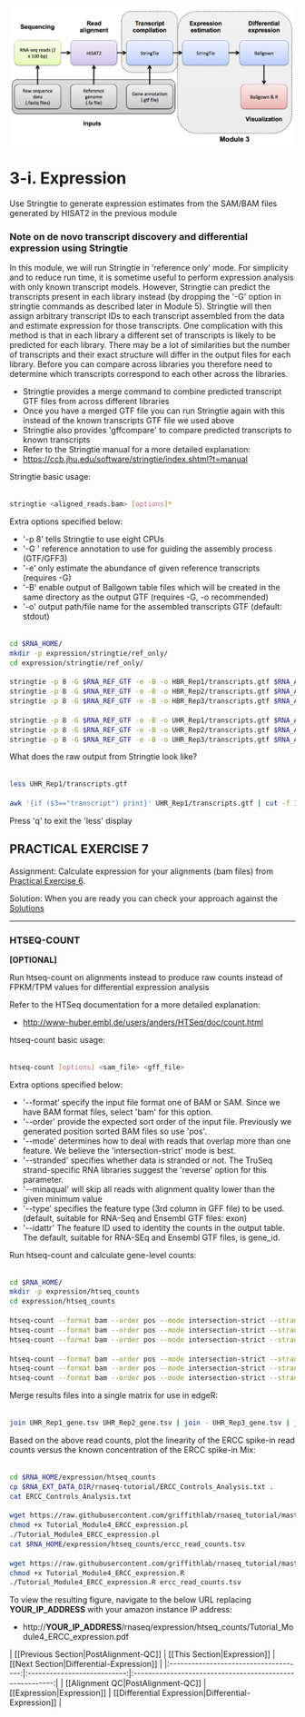 ![RNA-seq Flowchart - Module 4](Images/RNA-seq_Flowchart4.png)

# 3-i. Expression
Use Stringtie to generate expression estimates from the SAM/BAM files generated by HISAT2 in the previous module

### Note on de novo transcript discovery and differential expression using Stringtie

In this module, we will run Stringtie in 'reference only' mode. For simplicity and to reduce run time, it is sometime useful to perform expression analysis with only known transcript models. However, Stringtie can predict the transcripts present in each library instead (by dropping the '-G' option in stringtie commands as described later in Module 5). Stringtie will then assign arbitrary transcript IDs to each transcript assembled from the data and estimate expression for those transcripts. One complication with this method is that in each library a different set of transcripts is likely to be predicted for each library. There may be a lot of similarities but the number of transcripts and their exact structure will differ in the output files for each library. Before you can compare across libraries you therefore need to determine which transcripts correspond to each other across the libraries.

* Stringtie provides a merge command to combine predicted transcript GTF files from across different libraries
 * Once you have a merged GTF file you can run Stringtie again with this instead of the known transcripts GTF file we used above
* Stringtie also provides 'gffcompare' to compare predicted transcripts to known transcripts
* Refer to the Stringtie manual for a more detailed explanation:
 * https://ccb.jhu.edu/software/stringtie/index.shtml?t=manual

Stringtie basic usage:

```bash

stringtie <aligned_reads.bam> [options]*

```

Extra options specified below:

* '-p 8' tells Stringtie to use eight CPUs
* '-G <known transcripts file>' reference annotation to use for guiding the assembly process (GTF/GFF3) 
* '-e' only estimate the abundance of given reference transcripts (requires -G)
* '-B' enable output of Ballgown table files which will be created in the same directory as the output GTF (requires -G, -o recommended)
* '-o' output path/file name for the assembled transcripts GTF (default: stdout)

```bash

cd $RNA_HOME/
mkdir -p expression/stringtie/ref_only/
cd expression/stringtie/ref_only/

stringtie -p 8 -G $RNA_REF_GTF -e -B -o HBR_Rep1/transcripts.gtf $RNA_ALIGN_DIR/HBR_Rep1.bam
stringtie -p 8 -G $RNA_REF_GTF -e -B -o HBR_Rep2/transcripts.gtf $RNA_ALIGN_DIR/HBR_Rep2.bam
stringtie -p 8 -G $RNA_REF_GTF -e -B -o HBR_Rep3/transcripts.gtf $RNA_ALIGN_DIR/HBR_Rep3.bam

stringtie -p 8 -G $RNA_REF_GTF -e -B -o UHR_Rep1/transcripts.gtf $RNA_ALIGN_DIR/UHR_Rep1.bam
stringtie -p 8 -G $RNA_REF_GTF -e -B -o UHR_Rep2/transcripts.gtf $RNA_ALIGN_DIR/UHR_Rep2.bam
stringtie -p 8 -G $RNA_REF_GTF -e -B -o UHR_Rep3/transcripts.gtf $RNA_ALIGN_DIR/UHR_Rep3.bam

```

What does the raw output from Stringtie look like?

```bash

less UHR_Rep1/transcripts.gtf

awk '{if ($3=="transcript") print}' UHR_Rep1/transcripts.gtf | cut -f 1,4,9 | less

```

Press 'q' to exit the 'less' display

## PRACTICAL EXERCISE 7

Assignment: Calculate expression for your alignments (bam files) from [Practical Exercise 6](https://github.com/griffithlab/rnaseq_tutorial/wiki/Alignment#practical-exercise-6). 

Solution: When you are ready you can check your approach against the [Solutions](https://github.com/griffithlab/rnaseq_tutorial/wiki/Solutions#practical-exercise-7---expression)

---
### HTSEQ-COUNT

**[OPTIONAL]**

Run htseq-count on alignments instead to produce raw counts instead of FPKM/TPM values for differential expression analysis

Refer to the HTSeq documentation for a more detailed explanation:
* http://www-huber.embl.de/users/anders/HTSeq/doc/count.html

htseq-count basic usage:

```bash

htseq-count [options] <sam_file> <gff_file>

```

Extra options specified below:
* '--format' specify the input file format one of BAM or SAM. Since we have BAM format files, select 'bam' for this option.
* '--order' provide the expected sort order of the input file.  Previously we generated position sorted BAM files so use 'pos'.
* '--mode' determines how to deal with reads that overlap more than one feature. We believe the 'intersection-strict' mode is best.
* '--stranded' specifies whether data is stranded or not.  The TruSeq strand-specific RNA libraries suggest the 'reverse' option for this parameter.
* '--minaqual' will skip all reads with alignment quality lower than the given minimum value
* '--type' specifies the feature type (3rd column in GFF file) to be used. (default, suitable for RNA-Seq and Ensembl GTF files: exon)
* '--idattr' The feature ID used to identity the counts in the output table. The default, suitable for RNA-SEq and Ensembl GTF files, is gene_id.

Run htseq-count and calculate gene-level counts:

```bash

cd $RNA_HOME/
mkdir -p expression/htseq_counts
cd expression/htseq_counts

htseq-count --format bam --order pos --mode intersection-strict --stranded reverse --minaqual 1 --type exon --idattr gene_id $RNA_ALIGN_DIR/UHR_Rep1.bam $RNA_REF_GTF > UHR_Rep1_gene.tsv
htseq-count --format bam --order pos --mode intersection-strict --stranded reverse --minaqual 1 --type exon --idattr gene_id $RNA_ALIGN_DIR/UHR_Rep2.bam $RNA_REF_GTF > UHR_Rep2_gene.tsv
htseq-count --format bam --order pos --mode intersection-strict --stranded reverse --minaqual 1 --type exon --idattr gene_id $RNA_ALIGN_DIR/UHR_Rep3.bam $RNA_REF_GTF > UHR_Rep3_gene.tsv

htseq-count --format bam --order pos --mode intersection-strict --stranded reverse --minaqual 1 --type exon --idattr gene_id $RNA_ALIGN_DIR/HBR_Rep1.bam $RNA_REF_GTF > HBR_Rep1_gene.tsv
htseq-count --format bam --order pos --mode intersection-strict --stranded reverse --minaqual 1 --type exon --idattr gene_id $RNA_ALIGN_DIR/HBR_Rep2.bam $RNA_REF_GTF > HBR_Rep2_gene.tsv
htseq-count --format bam --order pos --mode intersection-strict --stranded reverse --minaqual 1 --type exon --idattr gene_id $RNA_ALIGN_DIR/HBR_Rep3.bam $RNA_REF_GTF > HBR_Rep3_gene.tsv

```

Merge results files into a single matrix for use in edgeR:

```bash

join UHR_Rep1_gene.tsv UHR_Rep2_gene.tsv | join - UHR_Rep3_gene.tsv | join - HBR_Rep1_gene.tsv | join - HBR_Rep2_gene.tsv | join - HBR_Rep3_gene.tsv > gene_read_counts_table_all.tsv

```

Based on the above read counts, plot the linearity of the ERCC spike-in read counts versus the known concentration of the ERCC spike-in Mix:

```bash

cd $RNA_HOME/expression/htseq_counts
cp $RNA_EXT_DATA_DIR/rnaseq-tutorial/ERCC_Controls_Analysis.txt .
cat ERCC_Controls_Analysis.txt

wget https://raw.githubusercontent.com/griffithlab/rnaseq_tutorial/master/scripts/Tutorial_Module4_ERCC_expression.pl
chmod +x Tutorial_Module4_ERCC_expression.pl
./Tutorial_Module4_ERCC_expression.pl
cat $RNA_HOME/expression/htseq_counts/ercc_read_counts.tsv

wget https://raw.githubusercontent.com/griffithlab/rnaseq_tutorial/master/scripts/Tutorial_Module4_ERCC_expression.R
chmod +x Tutorial_Module4_ERCC_expression.R
./Tutorial_Module4_ERCC_expression.R ercc_read_counts.tsv

```

To view the resulting figure, navigate to the below URL replacing __YOUR_IP_ADDRESS__ with your amazon instance IP address:
* http://__YOUR_IP_ADDRESS__/rnaseq/expression/htseq_counts/Tutorial_Module4_ERCC_expression.pdf


| [[Previous Section|PostAlignment-QC]] | [[This Section|Expression]] | [[Next Section|Differential-Expression]] |
|:-------------------------------------:|:---------------------------:|:--------------------------------------------------------:|
| [[Alignment QC|PostAlignment-QC]]     | [[Expression|Expression]]   | [[Differential Expression|Differential-Expression]] |
